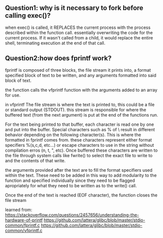 ## Question1: why is it necessary to fork before calling exec()?
when exec() is called, it REPLACES the current process with the process described within the function call. 
essentially overwriting the code for the current process. If it wasn't called from a child, it would replace the entire
shell, terminating execution at the end of that call.

## Question2:how does fprintf work?
fprintf is composed of three blocks, the file stream it prints into, a format specified block of text to be written, and any arguments formatted into said block of text.

the function calls the vfprintf function with the arguments added to an array for use.

in vfprintf The file stream is where the text is printed to, this could be a file or standard output (STDOUT). this stream is responsible for where the buffered text (from the next argument) is put at the end of the functions run. 

For the text being printed to that buffer, each character is read one by one and put into the buffer. Special characters such as % of \ result in different behavior depending on the following character(s). This is where the formatted in fprintf comes from. these characters represent either format specifiers %(s,c,d, etc...) or escape characters to use in the string without compilation erros \(n, t, ", etc). Once buffered these characters are written to the file through system calls like fwrite() to select the exact file to write to and the contents of that write. 

the arguments provided after the text are to fill the format specifiers used within the text. These need to be added in this way to add modularity to the function and specified individually  since they need to be flagged apropriately for what they need to be written as to the write() call. 

Once the end of the text is reached (EOF character), the function closes the file stream 



learned from:
https://stackoverflow.com/questions/2457656/understanding-the-hardware-of-printf
https://github.com/lattera/glibc/blob/master/stdio-common/fprintf.c
https://github.com/lattera/glibc/blob/master/stdio-common/vfprintf.c
